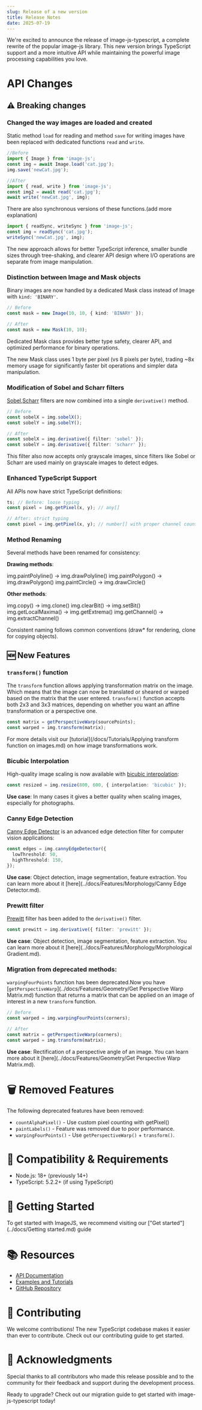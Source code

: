 ```yaml
---
slug: Release of a new version
title: Release Notes
date: 2025-07-19
---
```


We're excited to announce the release of image-js-typescript, a complete rewrite of the popular image-js library. This new version brings TypeScript support and a more intuitive API while maintaining the powerful image processing capabilities you love.

<!--- truncate --->

# API Changes

## ⚠️ Breaking changes

### Changed the way images are loaded and created

Static method `load` for reading and method `save` for writing images have been replaced with dedicated functions `read` and `write`.

```ts
//Before
import { Image } from 'image-js';
const img = await Image.load('cat.jpg');
img.save('newCat.jpg');
```

```ts
//After
import { read, write } from 'image-js';
const img2 = await read('cat.jpg');
await write('newCat.jpg', img);
```

There are also synchronous versions of these functions.(add more explanation)

```ts
import { readSync, writeSync } from 'image-js';
const img = readSync('cat.jpg');
writeSync('newCat.jpg', img);
```

The new approach allows for better TypeScript inference, smaller bundle sizes through tree-shaking, and clearer API design where I/O operations are separate from image manipulation.

### Distinction between Image and Mask objects

Binary images are now handled by a dedicated Mask class instead of Image with `kind: 'BINARY'`.

```ts
// Before
const mask = new Image(10, 10, { kind: 'BINARY' });
```

```ts
// After
const mask = new Mask(10, 10);
```

Dedicated Mask class provides better type safety, clearer API, and optimized performance for binary operations.

The new Mask class uses 1 byte per pixel (vs 8 pixels per byte), trading ~8x memory usage for significantly faster bit operations and simpler data manipulation.

### Modification of Sobel and Scharr filters

[Sobel](https://en.wikipedia.org/wiki/Sobel_operator),[Scharr](https://en.wikipedia.org/wiki/Sobel_operator#Alternative_operators) filters are now combined into a single `derivative()` method.

```ts
// Before
const sobelX = img.sobelX();
const sobelY = img.sobelY();

// After
const sobelX = img.derivative({ filter: 'sobel' });
const sobelY = img.derivative({ filter: 'scharr' });
```

This filter also now accepts only grayscale images, since filters like Sobel or Scharr are used mainly on grayscale images to detect edges.

### Enhanced TypeScript Support

All APIs now have strict TypeScript definitions:

```ts
ts; // Before: loose typing
const pixel = img.getPixel(x, y); // any[]

// After: strict typing
const pixel = img.getPixel(x, y); // number[] with proper channel count
```

### Method Renaming

Several methods have been renamed for consistency:

**Drawing methods**:

img.paintPolyline() → img.drawPolyline()
img.paintPolygon() → img.drawPolygon()
img.paintCircle() → img.drawCircle()

**Other methods**:

img.copy() → img.clone()
img.clearBit() → img.setBit()
img.getLocalMaxima() → img.getExtrema()
img.getChannel() → img.extractChannel()

Consistent naming follows common conventions (draw\* for rendering, clone for copying objects).

## 🆕 New Features

### `transform()` function

The `transform` function allows applying transformation matrix on the image. Which means that the image can now be translated or sheared or warped based on the matrix that the user entered. `transform()` function accepts both 2x3 and 3x3 matrices, depending on whether you want an affine transformation or a perspective one.

```ts
const matrix = getPerspectiveWarp(sourcePoints);
const warped = img.transform(matrix);
```

For more details visit our [tutorial](/docs/Tutorials/Applying transform function on images.md) on how image transformations work.

### Bicubic Interpolation

High-quality image scaling is now available with [bicubic interpolation](https://en.wikipedia.org/wiki/Bicubic_interpolation):

```ts
const resized = img.resize(800, 600, { interpolation: 'bicubic' });
```

**Use case**: In many cases it gives a better quality when scaling images, especially for photographs.

### Canny Edge Detection

[Canny Edge Detector](https://en.wikipedia.org/wiki/Canny_edge_detector.md) is an advanced edge detection filter for computer vision applications:

```ts
const edges = img.cannyEdgeDetector({
  lowThreshold: 50,
  highThreshold: 150,
});
```

**Use case**: Object detection, image segmentation, feature extraction. You can learn more about it [here](../docs/Features/Morphology/Canny Edge Detector.md).

### Prewitt filter

[Prewitt](https://en.wikipedia.org/wiki/Prewitt_operator) filter has been added to the `derivative()` filter.

```ts
const prewitt = img.derivative({ filter: 'prewitt' });
```

**Use case**: Object detection, image segmentation, feature extraction. You can learn more about it [here](../docs/Features/Morphology/Morphological Gradient.md).

### Migration from deprecated methods:

`warpingFourPoints` function has been deprecated.Now you have [`getPerspectiveWarp`](../docs/Features/Geometry/Get Perspective Warp Matrix.md) function that returns a matrix that can be applied on an image of interest in a new `transform` function.

```ts
// Before
const warped = img.warpingFourPoints(corners);

// After
const matrix = getPerspectiveWarp(corners);
const warped = img.transform(matrix);
```

**Use case**: Rectification of a perspective angle of an image. You can learn more about it [here](../docs/Features/Geometry/Get Perspective Warp Matrix.md).

# 🗑️ Removed Features

The following deprecated features have been removed:

- `countAlphaPixel()` - Use custom pixel counting with getPixel()
- `paintLabels()` - Feature was removed due to poor performance.
- `warpingFourPoints()` - Use `getPerspectiveWarp()` + `transform()`.

# 🔧 Compatibility & Requirements

- Node.js: 18+ (previously 14+)
- TypeScript: 5.2.2+ (if using TypeScript)

# 🚀 Getting Started

To get started with ImageJS, we recommend visiting our [\"Get started\"](../docs/Getting started.md) guide

# 📚 Resources

- [API Documentation](https://image-js.github.io/image-js-typescript/)
- [Examples and Tutorials](https://image-js-docs.pages.dev/)
- [GitHub Repository](https://github.com/image-js/image-js-typescript)

# 🤝 Contributing

We welcome contributions! The new TypeScript codebase makes it easier than ever to contribute. Check out our contributing guide to get started.

# 🙏 Acknowledgments

Special thanks to all contributors who made this release possible and to the community for their feedback and support during the development process.

Ready to upgrade? Check out our migration guide to get started with image-js-typescript today!

